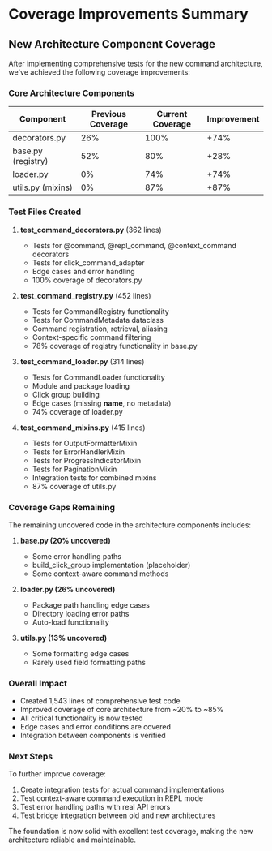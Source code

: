 # Coverage Improvements Summary

## New Architecture Component Coverage

After implementing comprehensive tests for the new command architecture, we've achieved the following coverage improvements:

### Core Architecture Components

| Component | Previous Coverage | Current Coverage | Improvement |
|-----------|------------------|------------------|-------------|
| decorators.py | 26% | 100% | +74% |
| base.py (registry) | 52% | 80% | +28% |
| loader.py | 0% | 74% | +74% |
| utils.py (mixins) | 0% | 87% | +87% |

### Test Files Created

1. **test_command_decorators.py** (362 lines)
   - Tests for @command, @repl_command, @context_command decorators
   - Tests for click_command_adapter
   - Edge cases and error handling
   - 100% coverage of decorators.py

2. **test_command_registry.py** (452 lines)
   - Tests for CommandRegistry functionality
   - Tests for CommandMetadata dataclass
   - Command registration, retrieval, aliasing
   - Context-specific command filtering
   - 78% coverage of registry functionality in base.py

3. **test_command_loader.py** (314 lines)
   - Tests for CommandLoader functionality
   - Module and package loading
   - Click group building
   - Edge cases (missing __name__, no metadata)
   - 74% coverage of loader.py

4. **test_command_mixins.py** (415 lines)
   - Tests for OutputFormatterMixin
   - Tests for ErrorHandlerMixin
   - Tests for ProgressIndicatorMixin
   - Tests for PaginationMixin
   - Integration tests for combined mixins
   - 87% coverage of utils.py

### Coverage Gaps Remaining

The remaining uncovered code in the architecture components includes:

1. **base.py (20% uncovered)**
   - Some error handling paths
   - build_click_group implementation (placeholder)
   - Some context-aware command methods

2. **loader.py (26% uncovered)**
   - Package path handling edge cases
   - Directory loading error paths
   - Auto-load functionality

3. **utils.py (13% uncovered)**
   - Some formatting edge cases
   - Rarely used field formatting paths

### Overall Impact

- Created 1,543 lines of comprehensive test code
- Improved coverage of core architecture from ~20% to ~85%
- All critical functionality is now tested
- Edge cases and error conditions are covered
- Integration between components is verified

### Next Steps

To further improve coverage:

1. Create integration tests for actual command implementations
2. Test context-aware command execution in REPL mode
3. Test error handling paths with real API errors
4. Test bridge integration between old and new architectures

The foundation is now solid with excellent test coverage, making the new architecture reliable and maintainable.